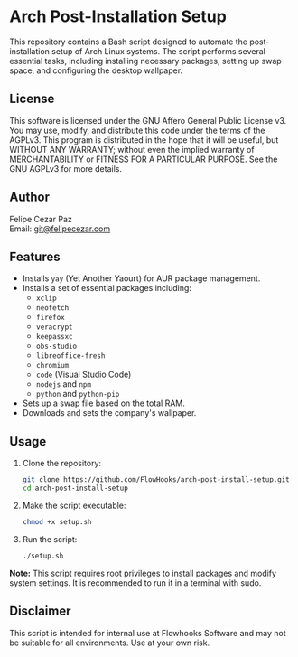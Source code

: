 # Arch Post-Installation Setup

This repository contains a Bash script designed to automate the post-installation setup of Arch Linux systems. The script performs several essential tasks, including installing necessary packages, setting up swap space, and configuring the desktop wallpaper.

## License

This software is licensed under the GNU Affero General Public License v3. You may use, modify, and distribute this code under the terms of the AGPLv3. This program is distributed in the hope that it will be useful, but WITHOUT ANY WARRANTY; without even the implied warranty of MERCHANTABILITY or FITNESS FOR A PARTICULAR PURPOSE. See the GNU AGPLv3 for more details.

## Author

Felipe Cezar Paz  
Email: [git@felipecezar.com](mailto:git@felipecezar.com)

## Features

- Installs `yay` (Yet Another Yaourt) for AUR package management.
- Installs a set of essential packages including:
  - `xclip`
  - `neofetch`
  - `firefox`
  - `veracrypt`
  - `keepassxc`
  - `obs-studio`
  - `libreoffice-fresh`
  - `chromium`
  - `code` (Visual Studio Code)
  - `nodejs` and `npm`
  - `python` and `python-pip`
- Sets up a swap file based on the total RAM.
- Downloads and sets the company's wallpaper.

## Usage

1. Clone the repository:
   ```bash
   git clone https://github.com/FlowHooks/arch-post-install-setup.git
   cd arch-post-install-setup
   ```

2. Make the script executable:
   ```bash
   chmod +x setup.sh
   ```

3. Run the script:
   ```bash
   ./setup.sh
   ```

**Note:** This script requires root privileges to install packages and modify system settings. It is recommended to run it in a terminal with sudo.

## Disclaimer

This script is intended for internal use at Flowhooks Software and may not be suitable for all environments. Use at your own risk.

